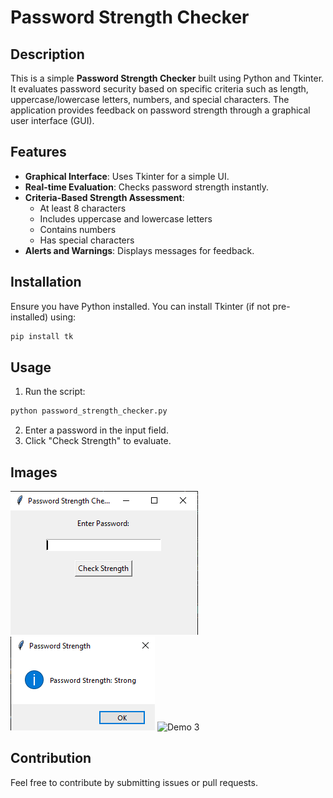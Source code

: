# Password Strength Checker

## Description
This is a simple **Password Strength Checker** built using Python and Tkinter. It evaluates password security based on specific criteria such as length, uppercase/lowercase letters, numbers, and special characters. The application provides feedback on password strength through a graphical user interface (GUI).

## Features
- **Graphical Interface**: Uses Tkinter for a simple UI.
- **Real-time Evaluation**: Checks password strength instantly.
- **Criteria-Based Strength Assessment**:
  - At least 8 characters
  - Includes uppercase and lowercase letters
  - Contains numbers
  - Has special characters
- **Alerts and Warnings**: Displays messages for feedback.

## Installation
Ensure you have Python installed. You can install Tkinter (if not pre-installed) using:
```sh
pip install tk
```

## Usage
1. Run the script:
```sh
python password_strength_checker.py
```
2. Enter a password in the input field.
3. Click "Check Strength" to evaluate.

## Images
![Demo 1](Demo/Demo1.PNG)
![Demo 2](Demo/Demo2.PNG)
![Demo 3](Demo/Demo3.PNG)

## Contribution
Feel free to contribute by submitting issues or pull requests.